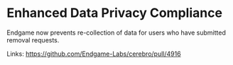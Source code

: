 # Enhanced Data Privacy Compliance

Endgame now prevents re-collection of data for users who have submitted removal requests.

Links:
https://github.com/Endgame-Labs/cerebro/pull/4916
